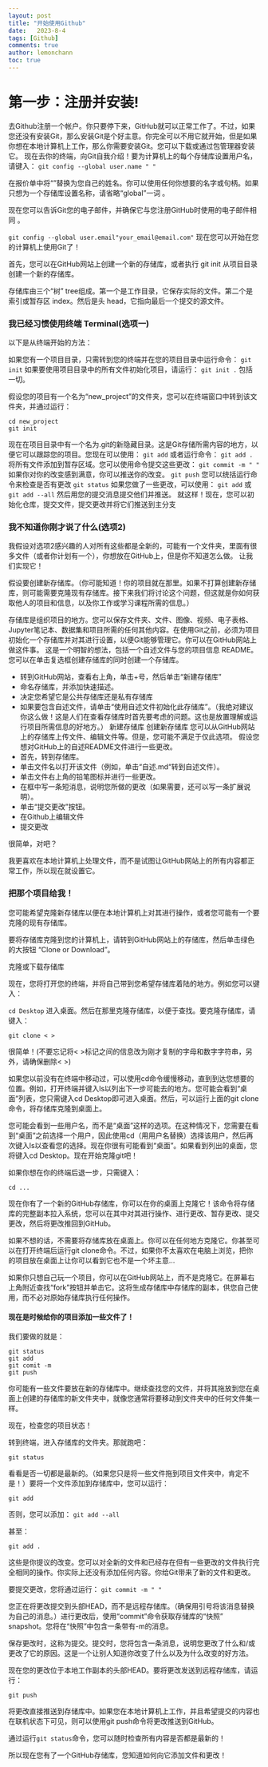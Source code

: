 ```yaml
---
layout: post
title: "开始使用Github"
date:   2023-8-4
tags: [Github]
comments: true
author: lemonchann
toc: true
---
```



# 第一步：注册并安装!
去Github注册一个帐户。你只要停下来，GitHub就可以正常工作了。不过，如果您还没有安装Git，那么安装Git是个好主意。你完全可以不用它就开始，但是如果你想在本地计算机上工作，那么你需要安装Git。您可以下载或通过包管理器安装它。
现在去你的终端，向Git自我介绍！要为计算机上的每个存储库设置用户名，请键入：
`git config --global user.name " "`

在报价单中将“”替换为您自己的姓名。你可以使用任何你想要的名字或句柄。如果只想为一个存储库设置名称，请省略“global”一词 。

现在您可以告诉Git您的电子邮件，并确保它与您注册GitHub时使用的电子邮件相同 。

`git config --global user.email"your_email@email.com"`
现在您可以开始在您的计算机上使用Git了！

首先，您可以在GitHub网站上创建一个新的存储库，或者执行 git init 从项目目录创建一个新的存储库。

存储库由三个“树” tree组成。第一个是工作目录，它保存实际的文件。第二个是索引或暂存区 index。然后是头 head，它指向最后一个提交的源文件。
### 我已经习惯使用终端 Terminal(选项一)
以下是从终端开始的方法：

如果您有一个项目目录，只需转到您的终端并在您的项目目录中运行命令：
`git init`
如果要使用项目目录中的所有文件初始化项目，请运行：
`git init .`
包括一切。

假设您的项目有一个名为“new_project”的文件夹，您可以在终端窗口中转到该文件夹，并通过运行：
```
cd new_project
git init
```
现在在项目目录中有一个名为.git的新隐藏目录。这是Git存储所需内容的地方，以便它可以跟踪您的项目。您现在可以使用：
`git add`
或者运行命令：
`git add .`
将所有文件添加到暂存区域。您可以使用命令提交这些更改：
`git commit -m " "`
如果你对你的改变感到满意，你可以推送你的改变。
`git push`
您可以统括运行命令来检查是否有更改
`git status`
如果您做了一些更改，可以使用：
`git add`
或
`git add --all`
然后用您的提交消息提交他们并推送。
就这样！现在，您可以初始化仓库，提交文件，提交更改并将它们推送到主分支
### 我不知道你刚才说了什么(选项2)
我假设对选项2感兴趣的人对所有这些都是全新的，可能有一个文件夹，里面有很多文件（或者你计划有一个），你想放在GitHub上，但是你不知道怎么做。
让我们实现它！

假设要创建新存储库。（你可能知道！你的项目就在那里。如果不打算创建新存储库，则可能需要克隆现有存储库。接下来我们将讨论这个问题，但这就是你如何获取他人的项目和信息，以及你工作或学习课程所需的信息。） 

存储库是组织项目的地方。您可以保存文件夹、文件、图像、视频、电子表格、Jupyter笔记本、数据集和项目所需的任何其他内容。在使用Git之前，必须为项目初始化一个存储库并对其进行设置，以便Git能够管理它。你可以在GitHub网站上做这件事。 
这是一个明智的想法，包括一个自述文件与您的项目信息 README。您可以在单击复选框创建存储库的同时创建一个存储库。
- 转到GitHub网站，查看右上角，单击+号，然后单击“新建存储库” 
- 命名存储库，并添加快速描述。 
- 决定您希望它是公共存储库还是私有存储库 
- 如果要包含自述文件，请单击“使用自述文件初始化此存储库”。（我绝对建议你这么做！这是人们在查看存储库时首先要考虑的问题。这也是放置理解或运行项目所需信息的好地方。） 
新建存储库
创建新存储库 
您可以从GitHub网站上的存储库上传文件、编辑文件等。但是，您可能不满足于仅此选项。
假设您想对GitHub上的自述README文件进行一些更改。
- 首先，转到存储库。 
- 单击文件名以打开该文件（例如，单击“自述.md“转到自述文件）。 
- 单击文件右上角的铅笔图标并进行一些更改。 
- 在框中写一条短消息，说明您所做的更改（如果需要，还可以写一条扩展说明）。 
- 单击“提交更改”按钮。 
- 在Github上编辑文件
- 提交更改
  
很简单，对吧？

我更喜欢在本地计算机上处理文件，而不是试图让GitHub网站上的所有内容都正常工作，所以现在就设置它。
### 把那个项目给我！
您可能希望克隆新存储库以便在本地计算机上对其进行操作，或者您可能有一个要克隆的现有存储库。

要将存储库克隆到您的计算机上，请转到GitHub网站上的存储库，然后单击绿色的大按钮 “Clone or Download”。 

克隆或下载存储库

现在，您将打开您的终端，并将自己带到您希望存储库着陆的地方。例如您可以键入：

`cd Desktop`
进入桌面。然后在那里克隆存储库，以便于查找。要克隆存储库，请键入：

`git clone < >`

很简单！(不要忘记将< >标记之间的信息改为刚才复制的字母和数字字符串，另外，请确保删除< >)

如果您以前没有在终端中移动过，可以使用cd命令缓慢移动，直到到达您想要的位置。例如，打开终端并键入ls以列出下一步可能去的地方。您可能会看到“桌面”列表，您只需键入cd Desktop即可进入桌面。然后，可以运行上面的git clone命令，将存储库克隆到桌面上。

您可能会看到一些用户名，而不是“桌面”这样的选项。在这种情况下，您需要在看到“桌面”之前选择一个用户，因此使用cd（用用户名替换）选择该用户，然后再次键入ls以查看您的选择。现在你很有可能看到“桌面”。如果看到列出的桌面，您将键入cd Desktop。现在开始克隆git吧！

如果你想在你的终端后退一步，只需键入：

`cd ...`

现在你有了一个新的GitHub存储库，你可以在你的桌面上克隆它！该命令将存储库的完整副本拉入系统，您可以在其中对其进行操作、进行更改、暂存更改、提交更改，然后将更改推回到GitHub。 

如果不想的话，不需要将存储库放在桌面上。你可以在任何地方克隆它。你甚至可以在打开终端后运行git clone命令。不过，如果你不太喜欢在电脑上浏览，把你的项目放在桌面上让你可以看到它也不是一个坏主意…

如果你只想自己玩一个项目，你可以在GitHub网站上，而不是克隆它。在屏幕右上角附近查找“fork”按钮并单击它。这将生成存储库中存储库的副本，供您自己使用，而不必对原始存储库执行任何操作。

 #### 现在是时候给你的项目添加一些文件了！

 我们要做的就是：
```
git status
git add
git comit -m 
git push
```
你可能有一些文件要放在新的存储库中。继续查找您的文件，并将其拖放到您在桌面上创建的存储库的新文件夹中，就像您通常将要移动到文件夹中的任何文件集一样。 

现在，检查您的项目状态！

转到终端，进入存储库的文件夹。那就跑吧：

`git status`

看看是否一切都是最新的。（如果您只是将一些文件拖到项目文件夹中，肯定不是！）要将一个文件添加到存储库中，您可以运行：

`git add`

否则，您可以添加：
`git add --all`

甚至：

`git add .`

这些是你提议的改变。您可以对全新的文件和已经存在但有一些更改的文件执行完全相同的操作。你实际上还没有添加任何内容。你给Git带来了新的文件和更改。

要提交更改，您将通过运行：
`git commit -m " "`

您正在将更改提交到头部HEAD，而不是远程存储库。（确保用引号将该消息替换为自己的消息。）进行更改后，使用“commit”命令获取存储库的“快照” snapshot。您将在“快照”中包含一条带有-m的消息。 

保存更改时，这称为提交。提交时，您将包含一条消息，说明您更改了什么和/或更改了它的原因。这是一个让别人知道你改变了什么以及为什么改变的好方法。

现在您的更改位于本地工作副本的头部HEAD。要将更改发送到远程存储库，请运行：

`git push`

将更改直接推送到存储库中。如果您在本地计算机上工作，并且希望提交的内容也在联机状态下可见，则可以使用git push命令将更改推送到GitHub。

通过运行`git status`命令，您可以随时检查所有内容是否都是最新的！

所以现在您有了一个GitHub存储库，您知道如何向它添加文件和更改！
